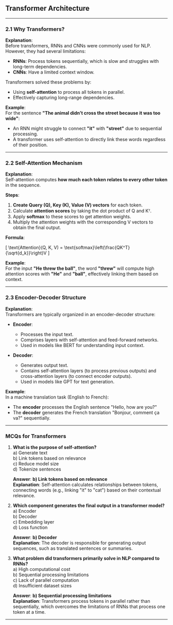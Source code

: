 ## Transformer Architecture

---

### 2.1 Why Transformers?

**Explanation**:  
Before transformers, RNNs and CNNs were commonly used for NLP. However, they had several limitations:

- **RNNs**: Process tokens sequentially, which is slow and struggles with long-term dependencies.
- **CNNs**: Have a limited context window.

Transformers solved these problems by:

- Using **self-attention** to process all tokens in parallel.
- Effectively capturing long-range dependencies.

**Example**:  
For the sentence **"The animal didn’t cross the street because it was too wide"**:

- An RNN might struggle to connect **"it"** with **"street"** due to sequential processing.
- A transformer uses self-attention to directly link these words regardless of their position.

---

### 2.2 Self-Attention Mechanism

**Explanation**:  
Self-attention computes **how much each token relates to every other token** in the sequence.

**Steps**:

1. **Create Query (Q), Key (K), Value (V) vectors** for each token.
2. Calculate **attention scores** by taking the dot product of Q and Kᵀ.
3. Apply **softmax** to these scores to get attention weights.
4. Multiply the attention weights with the corresponding V vectors to obtain the final output.

**Formula**:

\[
\text{Attention}(Q, K, V) = \text{softmax}\left(\frac{QK^T}{\sqrt{d_k}}\right)V
\]

**Example**:  
For the input **"He threw the ball"**, the word **"threw"** will compute high attention scores with **"He"** and **"ball"**, effectively linking them based on context.

---

### 2.3 Encoder-Decoder Structure

**Explanation**:  
Transformers are typically organized in an encoder-decoder structure:

- **Encoder**:

  - Processes the input text.
  - Comprises layers with self-attention and feed-forward networks.
  - Used in models like BERT for understanding input context.

- **Decoder**:
  - Generates output text.
  - Contains self-attention layers (to process previous outputs) and cross-attention layers (to connect encoder outputs).
  - Used in models like GPT for text generation.

**Example**:  
In a machine translation task (English to French):

- The **encoder** processes the English sentence "Hello, how are you?"
- The **decoder** generates the French translation "Bonjour, comment ça va?" sequentially.

---

### MCQs for Transformers

1. **What is the purpose of self-attention?**  
   a) Generate text  
   b) Link tokens based on relevance  
   c) Reduce model size  
   d) Tokenize sentences

   **Answer**: **b) Link tokens based on relevance**  
   **Explanation**: Self-attention calculates relationships between tokens, connecting words (e.g., linking "it" to "cat") based on their contextual relevance.

2. **Which component generates the final output in a transformer model?**  
   a) Encoder  
   b) Decoder  
   c) Embedding layer  
   d) Loss function

   **Answer**: **b) Decoder**  
   **Explanation**: The decoder is responsible for generating output sequences, such as translated sentences or summaries.

3. **What problem did transformers primarily solve in NLP compared to RNNs?**  
   a) High computational cost  
   b) Sequential processing limitations  
   c) Lack of parallel computation  
   d) Insufficient dataset sizes

   **Answer**: **b) Sequential processing limitations**  
   **Explanation**: Transformers process tokens in parallel rather than sequentially, which overcomes the limitations of RNNs that process one token at a time.

---
